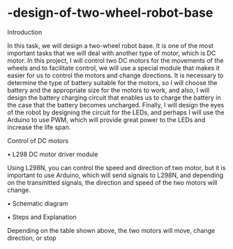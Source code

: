 # -design-of-two-wheel-robot-base


Introduction

In this task, we will design a two-wheel robot base. It is one of the most important tasks that we will deal with another type of motor, which is DC motor. In this project, I will control two DC motors for the movements of the wheels and to facilitate control, we will use a special module that makes it easier for us to control the motors and change directions. It is necessary to determine the type of battery suitable for the motors, so I will choose the battery and the appropriate size for the motors to work, and also, I will design the battery charging circuit that enables us to charge the battery in the case that the battery becomes uncharged. Finally, I will design the eyes of the robot by designing the circuit for the LEDs, and perhaps I will use the Arduino to use PWM, which will provide great power to the LEDs and increase the life span.


Control of DC motors 

•	L298 DC motor driver module 

Using L298N, you can control the speed and direction of two motor, but it is important to use Arduino, which will send signals to L298N, and depending on the transmitted signals, the direction and speed of the two motors will change. 

•	Schematic diagram 

•	Steps and Explanation


Depending on the table shown above, the two motors will move, change direction, or stop

